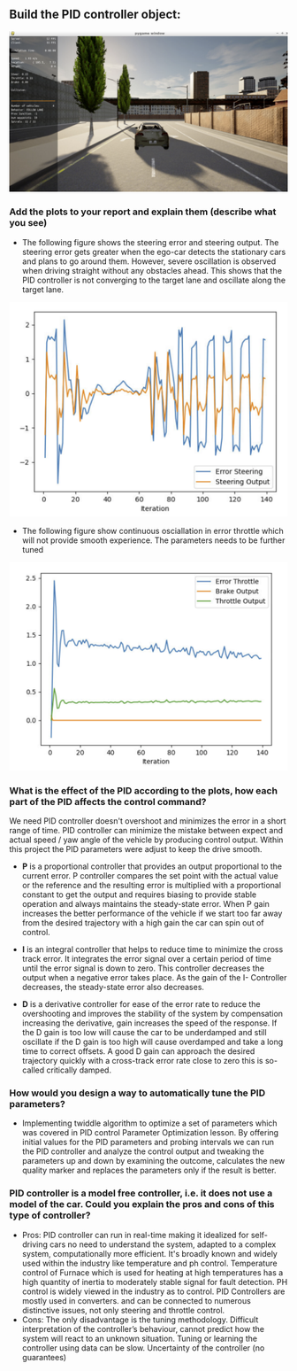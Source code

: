 ## Build the PID controller object:

<img src=/images/carla.png alt="drawing" width="600"/>



### Add the plots to your report and explain them (describe what you see)

- The following figure shows the steering error and steering output.
The steering error gets greater when the ego-car detects the stationary cars and plans to go around them. 
However, severe oscillation is observed when driving straight without any obstacles ahead. This shows that 
the PID controller is not converging to the target lane and oscillate along the target lane.
<img src=/images/steer_err.png alt="drawing" width="600"/>

- The following figure show continuous osciallation in error throttle which will not provide smooth experience. The parameters needs to be further tuned
<img src=/images/throttle_err.png alt="drawing" width="600"/>



### What is the effect of the PID according to the plots, how each part of the PID affects the control command?

We need PID controller doesn't overshoot and minimizes the error in a short range of time. PID controller can minimize 
the mistake between expect and actual speed / yaw angle of the vehicle by producing control output. Within this project 
the PID parameters were adjust to keep the drive smooth.

- <b>P</b> is a proportional controller that provides an output proportional to the current error. P controller compares the set 
point with the actual value or the reference and the resulting error is multiplied with a proportional constant to get 
the output and requires biasing to provide stable operation and always maintains the steady-state error. When P gain increases 
the better performance of the vehicle if we start too far away from the desired trajectory with a high gain the car can spin out of control.

- <b>I</b> is an integral controller that helps to reduce time to minimize the cross track error. It integrates the error signal over
a certain period of time until the error signal is down to zero. This controller decreases the output when a negative error takes place. 
As the gain of the I- Controller decreases, the steady-state error also decreases.

- <b>D</b> is a derivative controller for ease of the error rate to reduce the overshooting and improves the stability of the system by 
compensation increasing the derivative, gain increases the speed of the response. If the D gain is too low will cause the car to 
be underdamped and still oscillate if the D gain is too high will cause overdamped and take a long time to correct offsets. 
A good D gain can approach the desired trajectory quickly with a cross-track error rate close to zero this is so-called critically damped.  



### How would you design a way to automatically tune the PID parameters?

- Implementing twiddle algorithm to optimize a set of parameters which was covered in PID control Parameter Optimization lesson. By offering 
initial values for the PID parameters and probing intervals we can run the PID controller and analyze the control output and tweaking the 
parameters up and down by examining the outcome, calculates the new quality marker and replaces the parameters only if the result is better.



### PID controller is a model free controller, i.e. it does not use a model of the car. Could you explain the pros and cons of this type of controller?

- Pros: PID controller can run in real-time making it idealized for self-driving cars no need to understand the system, adapted to a complex system, 
computationally more efficient. It's broadly known and widely used within the industry like temperature and ph control. Temperature control of 
Furnace which is used for heating at high temperatures has a high quantity of inertia to moderately stable signal for fault detection. PH control 
is widely viewed in the industry as to control. PID Controllers are mostly used in converters. and can be connected to numerous distinctive issues, 
not only steering and throttle control. 
- Cons: The only disadvantage is the tuning methodology. Difficult interpretation of the controller’s behaviour, cannot predict how the system will 
react to an unknown situation. Tuning or learning the controller using data can be slow. Uncertainty of the controller (no guarantees)
